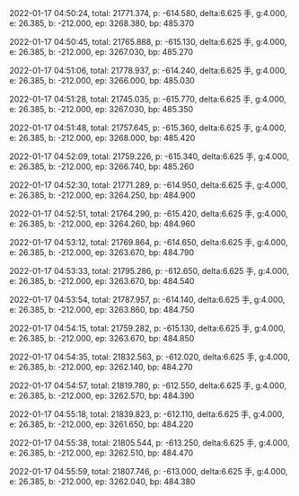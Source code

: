 2022-01-17 04:50:24, total: 21771.374, p: -614.580, delta:6.625 手, g:4.000, e: 26.385, b: -212.000, ep: 3268.380, bp: 485.370

2022-01-17 04:50:45, total: 21765.888, p: -615.130, delta:6.625 手, g:4.000, e: 26.385, b: -212.000, ep: 3267.030, bp: 485.270

2022-01-17 04:51:06, total: 21778.937, p: -614.240, delta:6.625 手, g:4.000, e: 26.385, b: -212.000, ep: 3266.000, bp: 485.030

2022-01-17 04:51:28, total: 21745.035, p: -615.770, delta:6.625 手, g:4.000, e: 26.385, b: -212.000, ep: 3267.030, bp: 485.350

2022-01-17 04:51:48, total: 21757.645, p: -615.360, delta:6.625 手, g:4.000, e: 26.385, b: -212.000, ep: 3268.000, bp: 485.420

2022-01-17 04:52:09, total: 21759.226, p: -615.340, delta:6.625 手, g:4.000, e: 26.385, b: -212.000, ep: 3266.740, bp: 485.260

2022-01-17 04:52:30, total: 21771.289, p: -614.950, delta:6.625 手, g:4.000, e: 26.385, b: -212.000, ep: 3264.250, bp: 484.900

2022-01-17 04:52:51, total: 21764.290, p: -615.420, delta:6.625 手, g:4.000, e: 26.385, b: -212.000, ep: 3264.260, bp: 484.960

2022-01-17 04:53:12, total: 21769.864, p: -614.650, delta:6.625 手, g:4.000, e: 26.385, b: -212.000, ep: 3263.670, bp: 484.790

2022-01-17 04:53:33, total: 21795.286, p: -612.650, delta:6.625 手, g:4.000, e: 26.385, b: -212.000, ep: 3263.670, bp: 484.540

2022-01-17 04:53:54, total: 21787.957, p: -614.140, delta:6.625 手, g:4.000, e: 26.385, b: -212.000, ep: 3263.860, bp: 484.750

2022-01-17 04:54:15, total: 21759.282, p: -615.130, delta:6.625 手, g:4.000, e: 26.385, b: -212.000, ep: 3263.670, bp: 484.850

2022-01-17 04:54:35, total: 21832.563, p: -612.020, delta:6.625 手, g:4.000, e: 26.385, b: -212.000, ep: 3262.140, bp: 484.270

2022-01-17 04:54:57, total: 21819.780, p: -612.550, delta:6.625 手, g:4.000, e: 26.385, b: -212.000, ep: 3262.570, bp: 484.390

2022-01-17 04:55:18, total: 21839.823, p: -612.110, delta:6.625 手, g:4.000, e: 26.385, b: -212.000, ep: 3261.650, bp: 484.220

2022-01-17 04:55:38, total: 21805.544, p: -613.250, delta:6.625 手, g:4.000, e: 26.385, b: -212.000, ep: 3262.510, bp: 484.470

2022-01-17 04:55:59, total: 21807.746, p: -613.000, delta:6.625 手, g:4.000, e: 26.385, b: -212.000, ep: 3262.040, bp: 484.380